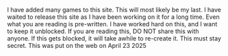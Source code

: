I have added many games to this site.
This will most likely be my last.
I have waited to release this site as I have been working on it for a long time.
Even what you are reading is pre-written.
I have worked hard on this, and I want to keep it unblocked.
If you are reading this, DO NOT share this with anyone.
If this gets blocked, it will take awhile to re-create it.
This must stay secret.
This was put on the web on April 23 2025

